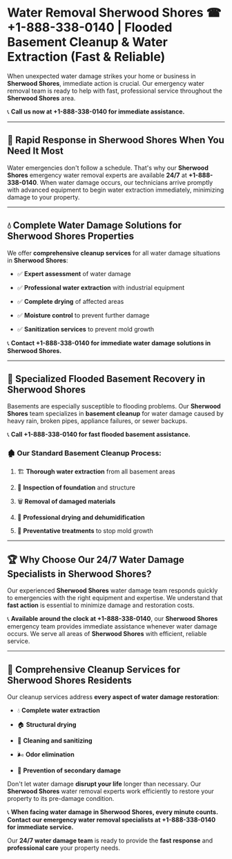 # Water Removal Sherwood Shores ☎ +1-888-338-0140 | Flooded Basement Cleanup & Water Extraction (Fast & Reliable)

When unexpected water damage strikes your home or business in **Sherwood Shores**, immediate action is crucial. Our emergency water removal team is ready to help with fast, professional service throughout the **Sherwood Shores** area. 

📞 **Call us now at +1-888-338-0140 for immediate assistance.**
---
## 🚀 Rapid Response in Sherwood Shores When You Need It Most
Water emergencies don't follow a schedule. That's why our **Sherwood Shores** emergency water removal experts are available **24/7** at **+1-888-338-0140**. When water damage occurs, our technicians arrive promptly with advanced equipment to begin water extraction immediately, minimizing damage to your property.
---
## 💧 Complete Water Damage Solutions for Sherwood Shores Properties
We offer **comprehensive cleanup services** for all water damage situations in **Sherwood Shores**:
- ✅ **Expert assessment** of water damage  
- ✅ **Professional water extraction** with industrial equipment  
- ✅ **Complete drying** of affected areas  
- ✅ **Moisture control** to prevent further damage  
- ✅ **Sanitization services** to prevent mold growth  
📞 **Contact +1-888-338-0140 for immediate water damage solutions in Sherwood Shores.**
---
## 🌊 Specialized Flooded Basement Recovery in Sherwood Shores
Basements are especially susceptible to flooding problems. Our **Sherwood Shores** team specializes in **basement cleanup** for water damage caused by heavy rain, broken pipes, appliance failures, or sewer backups. 
📞 **Call +1-888-338-0140 for fast flooded basement assistance.**
### 🏚️ Our Standard Basement Cleanup Process:
1. 🏗️ **Thorough water extraction** from all basement areas  
2. 🔎 **Inspection of foundation** and structure  
3. 🗑️ **Removal of damaged materials**  
4. 💨 **Professional drying and dehumidification**  
5. 🚫 **Preventative treatments** to stop mold growth  
---
## 🏆 Why Choose Our 24/7 Water Damage Specialists in Sherwood Shores?
Our experienced **Sherwood Shores** water damage team responds quickly to emergencies with the right equipment and expertise. We understand that **fast action** is essential to minimize damage and restoration costs.
📞 **Available around the clock at +1-888-338-0140**, our **Sherwood Shores** emergency team provides immediate assistance whenever water damage occurs. We serve all areas of **Sherwood Shores** with efficient, reliable service.
---
## 🧹 Comprehensive Cleanup Services for Sherwood Shores Residents
Our cleanup services address **every aspect of water damage restoration**:
- 💧 **Complete water extraction**  
- 🏠 **Structural drying**  
- 🧼 **Cleaning and sanitizing**  
- 🌬️ **Odor elimination**  
- 🚫 **Prevention of secondary damage**  
Don't let water damage **disrupt your life** longer than necessary. Our **Sherwood Shores** water removal experts work efficiently to restore your property to its pre-damage condition.
📞 **When facing water damage in Sherwood Shores, every minute counts. Contact our emergency water removal specialists at +1-888-338-0140 for immediate service.**
Our **24/7 water damage team** is ready to provide the **fast response** and **professional care** your property needs.

